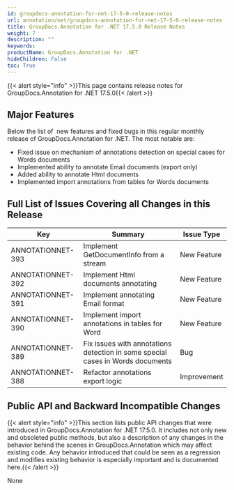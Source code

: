```yaml
---
id: groupdocs-annotation-for-net-17-5-0-release-notes
url: annotation/net/groupdocs-annotation-for-net-17-5-0-release-notes
title: GroupDocs.Annotation for .NET 17.5.0 Release Notes
weight: 7
description: ""
keywords: 
productName: GroupDocs.Annotation for .NET
hideChildren: False
toc: True
---
```


{{< alert style="info" >}}This page contains release notes for GroupDocs.Annotation for .NET 17.5.0{{< /alert >}}

## Major Features

Below the list of  new features and fixed bugs in this regular monthly release of GroupDocs.Annotation for .NET. The most notable are:

*   Fixed issue on mechanism of annotations detection on special cases for Words documents
*   Implemented ability to annotate Email documents (export only)
*   Added ability to annotate Html documents
*   Implemented import annotations from tables for Words documents

## Full List of Issues Covering all Changes in this Release

| Key | Summary | Issue Type |
| --- | --- | --- |
| ANNOTATIONNET-393 | Implement GetDocumentInfo from a stream | New Feature |
| ANNOTATIONNET-392 | Implement Html documents annotating | New Feature |
| ANNOTATIONNET-391 | Implement annotating Email format | New Feature |
| ANNOTATIONNET-390 | Implement import annotations in tables for Word | New Feature |
| ANNOTATIONNET-389 | Fix issues with annotations detection in some special cases in Words documents | Bug |
| ANNOTATIONNET-388 | Refactor annotations export logic | Improvement |

## Public API and Backward Incompatible Changes

{{< alert style="info" >}}This section lists public API changes that were introduced in GroupDocs.Annotation for .NET 17.5.0. It includes not only new and obsoleted public methods, but also a description of any changes in the behavior behind the scenes in GroupDocs.Annotation which may affect existing code. Any behavior introduced that could be seen as a regression and modifies existing behavior is especially important and is documented here.{{< /alert >}}

None
